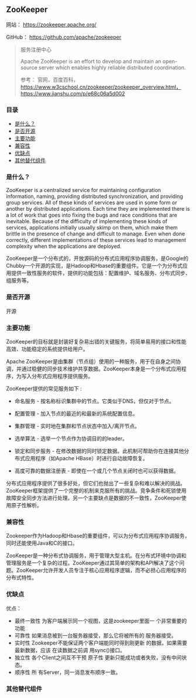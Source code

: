 ## ZooKeeper

网站： https://zookeeper.apache.org/

GitHub： https://github.com/apache/zookeeper

> 服务注册中心
>
> Apache ZooKeeper is an effort to develop and maintain an open-source server which enables highly reliable distributed coordination.
>
> 参考： 官网，百度百科， https://www.w3cschool.cn/zookeeper/zookeeper_overview.html， https://www.jianshu.com/p/e68c06a5d002

### 目录
* [是什么？](#是什么？)
* [是否开源](#是否开源)
* [主要功能](#主要功能)
* [兼容性](#兼容性)
* [优缺点](#优缺点)
* [其他替代组件](#其他替代组件)

### 是什么？

ZooKeeper is a centralized service for maintaining configuration information, naming, providing distributed synchronization, and providing group services. All of these kinds of services are used in some form or another by distributed applications. Each time they are implemented there is a lot of work that goes into fixing the bugs and race conditions that are inevitable. Because of the difficulty of implementing these kinds of services, applications initially usually skimp on them, which make them brittle in the presence of change and difficult to manage. Even when done correctly, different implementations of these services lead to management complexity when the applications are deployed.

ZooKeeper是一个分布式的，开放源码的分布式应用程序协调服务，是Google的Chubby一个开源的实现，是Hadoop和Hbase的重要组件。它是一个为分布式应用提供一致性服务的软件，提供的功能包括：配置维护、域名服务、分布式同步、组服务等。

### 是否开源

开源

### 主要功能

ZooKeeper的目标就是封装好复杂易出错的关键服务，将简单易用的接口和性能高效、功能稳定的系统提供给用户。

Apache ZooKeeper是由集群（节点组）使用的一种服务，用于在自身之间协调，并通过稳健的同步技术维护共享数据。ZooKeeper本身是一个分布式应用程序，为写入分布式应用程序提供服务。

ZooKeeper提供的常见服务如下 :

* 命名服务 - 按名称标识集群中的节点。它类似于DNS，但仅对于节点。

* 配置管理 - 加入节点的最近的和最新的系统配置信息。

* 集群管理 - 实时地在集群和节点状态中加入/离开节点。

* 选举算法 - 选举一个节点作为协调目的的leader。

* 锁定和同步服务 - 在修改数据的同时锁定数据。此机制可帮助你在连接其他分布式应用程序（如Apache HBase）时进行自动故障恢复。

* 高度可靠的数据注册表 - 即使在一个或几个节点关闭时也可以获得数据。

分布式应用程序提供了很多好处，但它们也抛出了一些复杂和难以解决的挑战。ZooKeeper框架提供了一个完整的机制来克服所有的挑战。竞争条件和死锁使用故障安全同步方法进行处理。另一个主要缺点是数据的不一致性，ZooKeeper使用原子性解析。


### 兼容性

Zookeeper作为Hadoop和Hbase的重要组件，可以为分布式应用程序协调服务，同时还能使用Java和C的接口。

ZooKeeper是一种分布式协调服务，用于管理大型主机。在分布式环境中协调和管理服务是一个复杂的过程。ZooKeeper通过其简单的架构和API解决了这个问题。ZooKeeper允许开发人员专注于核心应用程序逻辑，而不必担心应用程序的分布式特性。

### 优缺点

优点：
* 最终一致性 为客户端展示同一个视图，这是zookeeper里面一 个非常重要的功能
* 可靠性 如果消息被到一台服务器接受，那么它将被所有的 服务器接受。
* 实时性 Zookeeper不能保证两个客户端能同时得到刚更新 的数据，如果需要最新数据，应该 在读数据之前调 用sync()接口。
* 独立性 各个Client之间互不干预 原子性 更新只能成功或者失败，没有中间状态。
* 顺序性 所 有Server，同一消息发布顺序一致。

### 其他替代组件